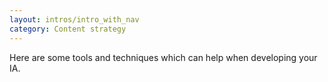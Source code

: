 ```yaml
---
layout: intros/intro_with_nav
category: Content strategy
---
```

Here are some tools and techniques which can help when developing your IA.